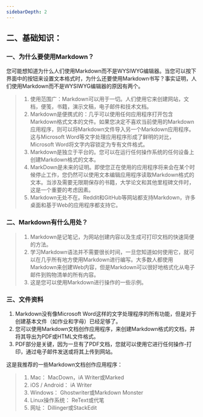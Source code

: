 ```yaml
---
sidebarDepth: 2
---
```


## 二、基础知识：

### 一、为什么要使用Markdown？
您可能想知道为什么人们使用Markdown而不是WYSIWYG编辑器。当您可以按下界面中的按钮来设置文本格式时，为什么还要使用Markdown书写？事实证明，人们使用Markdown而不是WYSIWYG编辑器的原因有两个。
>1. 使用范围广：Markdown可以用于一切。人们使用它来创建网站，文档，便笺，书籍，演示文稿，电子邮件和技术文档。
>3. Markdown是便携式的：几乎可以使用任何应用程序打开包含Markdown格式文本的文件。如果您决定不喜欢当前使用的Markdown应用程序，则可以将Markdown文件导入另一个Markdown应用程序。这与Microsoft Word等文字处理应用程序形成了鲜明的对比，Microsoft Word将文字内容锁定为专有文件格式。
>4. Markdown是独立于平台的。您可以在运行任何操作系统的任何设备上创建Markdown格式的文本。
>5. MarkDown是未来的证明。即使您正在使用的应用程序将来会在某个时候停止工作，您仍然可以使用文本编辑应用程序读取Markdown格式的文本。当涉及需要无限期保存的书籍，大学论文和其他里程碑文件时，这是一个重要的考虑因素。
>6. Markdown无处不在。Reddit和GitHub等网站都支持Markdown，许多桌面和基于Web的应用程序都支持它。



### 二、Markdown有什么用处？
>1. Markdown是记笔记，为网站创建内容以及生成可打印文档的快速简便的方法。
>2. 学习Markdown语法并不需要很长时间，一旦您知道如何使用它，就可以在几乎所有地方使用Markdown进行编写。大多数人都使用Markdown来创建Web内容，但是Markdown可以很好地格式化从电子邮件到购物清单的所有内容。
>3. 这是您可以使用Markdown进行操作的一些示例。


### 三、文件资料
1. Markdown没有像Microsoft Word这样的文字处理程序的所有功能，但是对于创建基本文件（如作业和字母）已经足够了。
1. 您可以使用Markdown文档创作应用程序，来创建Markdown格式的文档，并将其导出为PDF或HTML文件格式。
1. PDF部分是关键，因为一旦有了PDF文档，您就可以使用它进行任何操作-打印，通过电子邮件发送或将其上传到网站。

这是我推荐的一些Markdown文档创作应用程序：

>1. Mac： MacDown，iA Writer或Marked
>2. iOS / Android： iA Writer
>2. Windows： Ghostwriter或Markdown Monster
>2. Linux操作系统： ReText或代笔
>2. 网址： Dillinger或StackEdit

